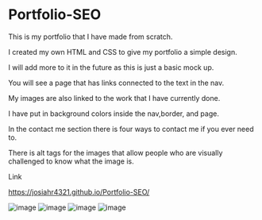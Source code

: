 # Portfolio-SEO
This is my portfolio that I have made from scratch.

I created my own HTML and CSS to give my portfolio a simple design.

I will add more to it in the future as this is just a basic mock up.

You will see a page that has links connected to the text in the nav.

My images are also linked to the work that I have currently done.

I have put in background colors inside the nav,border, and page.

In the contact me section there is four ways to contact me if you ever need to.

There is alt tags for the images that allow people who are visually challenged to know what the image is.


Link

https://josiahr4321.github.io/Portfolio-SEO/

![image](https://user-images.githubusercontent.com/125624166/231806358-0e961615-c459-457f-a815-6a205790dd04.png)
![image](https://user-images.githubusercontent.com/125624166/231806440-eafa7567-753f-4b4b-a25e-c09a4e00b48e.png)
![image](https://user-images.githubusercontent.com/125624166/231807317-b82b938f-27a7-4c26-9ea5-79eaee022a33.png)
![image](https://user-images.githubusercontent.com/125624166/231807482-4146b5de-0662-4ffc-9619-b4006b87c666.png)


